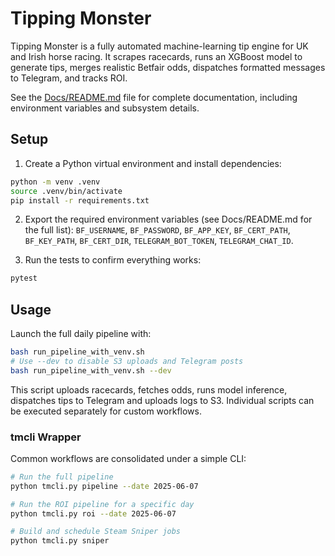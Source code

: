 # Tipping Monster

Tipping Monster is a fully automated machine-learning tip engine for UK and Irish horse racing. It scrapes racecards, runs an XGBoost model to generate tips, merges realistic Betfair odds, dispatches formatted messages to Telegram, and tracks ROI.

See the [Docs/README.md](Docs/README.md) file for complete documentation, including environment variables and subsystem details.

## Setup

1. Create a Python virtual environment and install dependencies:

```bash
python -m venv .venv
source .venv/bin/activate
pip install -r requirements.txt
```

2. Export the required environment variables (see Docs/README.md for the full list):
`BF_USERNAME`, `BF_PASSWORD`, `BF_APP_KEY`, `BF_CERT_PATH`, `BF_KEY_PATH`, `BF_CERT_DIR`, `TELEGRAM_BOT_TOKEN`, `TELEGRAM_CHAT_ID`.

3. Run the tests to confirm everything works:

```bash
pytest
```

## Usage

Launch the full daily pipeline with:

```bash
bash run_pipeline_with_venv.sh
# Use --dev to disable S3 uploads and Telegram posts
bash run_pipeline_with_venv.sh --dev
```

This script uploads racecards, fetches odds, runs model inference, dispatches tips to Telegram and uploads logs to S3. Individual scripts can be executed separately for custom workflows.

### tmcli Wrapper

Common workflows are consolidated under a simple CLI:

```bash
# Run the full pipeline
python tmcli.py pipeline --date 2025-06-07

# Run the ROI pipeline for a specific day
python tmcli.py roi --date 2025-06-07

# Build and schedule Steam Sniper jobs
python tmcli.py sniper
```

